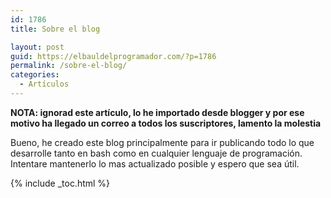 ```yaml
---
id: 1786
title: Sobre el blog

layout: post
guid: https://elbauldelprogramador.com/?p=1786
permalink: /sobre-el-blog/
categories:
  - Artículos
---
```

**NOTA: ignorad este artículo, lo he importado desde blogger y por ese motivo ha llegado un correo a todos los suscriptores, lamento la molestia**

Bueno, he creado este blog principalmente para ir publicando todo lo que desarrolle tanto en bash como en cualquier lenguaje de programación. Intentare mantenerlo lo mas actualizado posible y espero que sea útil.



{% include _toc.html %}
